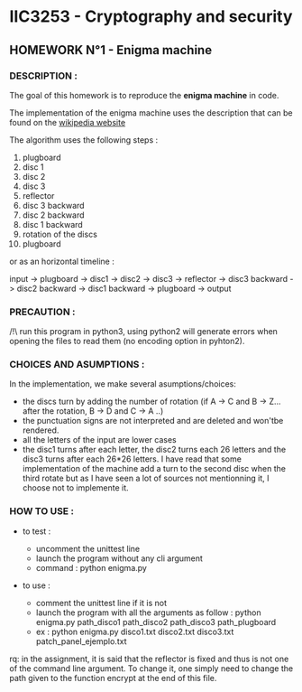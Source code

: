 # IIC3253 - Cryptography and security
## HOMEWORK N°1 - Enigma machine

### DESCRIPTION :

The goal of this homework is to reproduce the **enigma machine** in code.

The implementation of the enigma machine uses the description that can be found on the [wikipedia website](http://en.wikipedia.org/wiki/Enigma_machine)

The algorithm uses the following steps :
1. plugboard
2. disc 1
3. disc 2
4. disc 3
5. reflector
6. disc 3 backward
7. disc 2 backward
8. disc 1 backward
9. rotation of the discs
10. plugboard

or as an horizontal timeline :

input -> plugboard -> disc1 -> disc2 -> disc3 -> reflector -> disc3 backward -> disc2 backward -> disc1 backward -> plugboard -> output

### PRECAUTION :

/!\ run this program in python3, using python2 will generate errors when opening the files to read them (no encoding option in pyhton2).

### CHOICES AND ASUMPTIONS :

In the implementation, we make several asumptions/choices:
- the discs turn by adding the number of rotation (if A -> C and B -> Z... after the rotation, B -> D and C -> A ..)
- the punctuation signs are not interpreted and are deleted and won'tbe rendered.
- all the letters of the input are lower cases
- the disc1 turns after each letter, the disc2 turns each 26 letters and the disc3 turns after each 26*26 letters. I have read that some implementation of the machine add a turn to the second disc when the  third rotate but as I have seen a lot of sources not mentionning it, I choose not to implemente it.

### HOW TO USE :
- to test :
  * uncomment the unittest line
  * launch the program without any cli argument
  * command : python enigma.py

- to use :
  * comment the unittest line if it is not
  * launch the program with all the arguments as follow : 
    python enigma.py path_disco1 path_disco2 path_disco3 path_plugboard 
  * ex :
    python enigma.py disco1.txt disco2.txt disco3.txt patch_panel_ejemplo.txt 

rq: in the assignment, it is said that the reflector is fixed and thus is not one of the command line argument. To change it, one simply need to change the path given to the function encrypt at the end of this file.